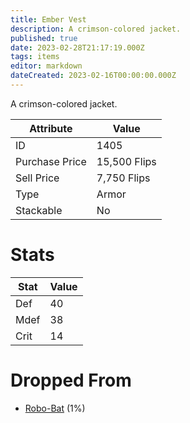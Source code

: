 ```yaml
---
title: Ember Vest
description: A crimson-colored jacket.
published: true
date: 2023-02-28T21:17:19.000Z
tags: items
editor: markdown
dateCreated: 2023-02-16T00:00:00.000Z
---
```


A crimson-colored jacket.

|Attribute|Value|
|-|-|
|ID|1405|
|Purchase Price|15,500 Flips|
|Sell Price|7,750 Flips|
|Type|Armor|
|Stackable|No|

# Stats
|Stat|Value|
|-|-|
|Def|40|
|Mdef|38|
|Crit|14|

# Dropped From
 * [Robo-Bat](/monsters/robo-bat) (1%)
